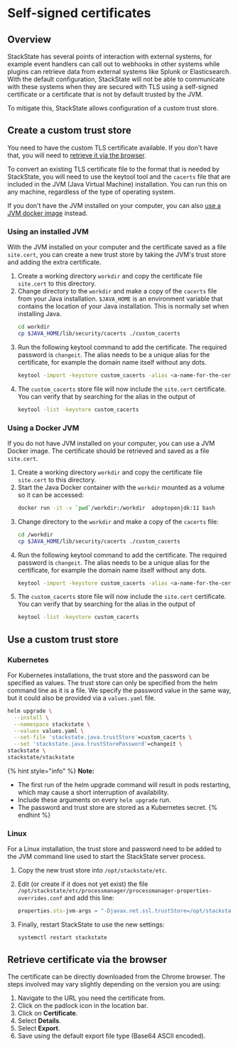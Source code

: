 # Self-signed certificates

## Overview

StackState has several points of interaction with external systems, for example event handlers can call out to webhooks in other systems while plugins can retrieve data from external systems like Splunk or Elasticsearch. With the default configuration, StackState will not be able to communicate with these systems when they are secured with TLS using a self-signed certificate or a certificate that is not by default trusted by the JVM.

To mitigate this, StackState allows configuration of a custom trust store.

## Create a custom trust store

You need to have the custom TLS certificate available. If you don't have that, you will need to [retrieve it via the browser](#retrieve-certificate-via-the-browser).

To convert an existing TLS certificate file to the format that is needed by StackState, you will need to use the keytool tool and the `cacerts` file that are included in the JVM (Java Virtual Machine) installation. You can run this on any machine, regardless of the type of operating system. 

If you don't have the JVM installed on your computer, you can also [use a JVM docker image](#using-a-docker-jvm) instead.

### Using an installed JVM

With the JVM installed on your computer and the certificate saved as a file `site.cert`, you can create a new trust store by taking the JVM's trust store and adding the extra certificate.

1. Create a working directory `workdir` and copy the certificate file `site.cert` to this directory.
2. Change directory to the `workdir` and make a copy of the `cacerts` file from your Java installation. `$JAVA_HOME` is an environment variable that contains the location of your Java installation. This is normally set when installing Java.
   ```bash
   cd workdir
   cp $JAVA_HOME/lib/security/cacerts ./custom_cacerts
   ```
3. Run the following keytool command to add the certificate. The required password is `changeit`. The alias needs to be a unique alias for the certificate, for example the domain name itself without any dots.
   ```bash
   keytool -import -keystore custom_cacerts -alias <a-name-for-the-certificate>  -file site.cert
   ```
4. The `custom_cacerts` store file will now include the `site.cert` certificate. You can verify that by searching for the alias in the output of
   ```bash
   keytool -list -keystore custom_cacerts
   ```

### Using a Docker JVM

If you do not have JVM installed on your computer, you can use a JVM Docker image. The certificate should be retrieved and saved as a file `site.cert`.

1. Create a working directory `workdir` and copy the certificate file `site.cert` to this directory.
2. Start the Java Docker container with the `workdir` mounted as a volume so it can be accessed:
   ```bash
   docker run -it -v `pwd`/workdir:/workdir  adoptopenjdk:11 bash
   ```
3. Change directory to the `workdir` and make a copy of the `cacerts` file:
   ```bash
   cd /workdir
   cp $JAVA_HOME/lib/security/cacerts ./custom_cacerts
   ```
4. Run the following keytool command to add the certificate. The required password is `changeit`. The alias needs to be a unique alias for the certificate, for example the domain name itself without any dots.
   ```bash
   keytool -import -keystore custom_cacerts -alias <a-name-for-the-certificate>  -file site.cert
   ```
5. The `custom_cacerts` store file will now include the `site.cert` certificate. You can verify that by searching for the alias in the output of
    ```bash
    keytool -list -keystore custom_cacerts
    ```

## Use a custom trust store

### Kubernetes

For Kubernetes installations, the trust store and the password can be specified as values. The trust store can only be specified from the helm command line as it is a file. We specify the password value in the same way, but it could also be provided via a `values.yaml` file.

```bash
helm upgrade \
  --install \
  --namespace stackstate \
  --values values.yaml \
  --set-file 'stackstate.java.trustStore'=custom_cacerts \
  --set 'stackstate.java.trustStorePassword'=changeit \
stackstate \
stackstate/stackstate
```

{% hint style="info" %}
**Note:**
* The first run of the helm upgrade command will result in pods restarting, which may cause a short interruption of availability.
* Include these arguments on every `helm upgrade` run.
* The password and trust store are stored as a Kubernetes secret.
{% endhint %}

### Linux
For a Linux installation, the trust store and password need to be added to the JVM command line used to start the StackState server process.

1. Copy the new trust store into `/opt/stackstate/etc`. 
2. Edit (or create if it does not yet exist) the file `/opt/stackstate/etc/processmanager/processmanager-properties-overrides.conf` and add this line:
    ```javascript
    properties.sts-jvm-args = "-Djavax.net.ssl.trustStore=/opt/stackstate/etc/custom_cacerts -Djavax.net.ssl.trustStoreType=jks -Djavax.net.ssl.trustStorePassword=changeit"
    ```

3. Finally, restart StackState to use the new settings:
    ```
    systemctl restart stackstate
    ```

## Retrieve certificate via the browser

The certificate can be directly downloaded from the Chrome browser. The steps involved may vary slightly depending on the version you are using:

1. Navigate to the URL you need the certificate from.
2. Click on the padlock icon in the location bar.
3. Click on **Certificate**.
4. Select **Details**.
5. Select **Export**.
6. Save using the default export file type (Base64 ASCII encoded).
  